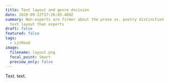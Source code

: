```yaml
---
title: Text layout and genre decision
date: 2020-09-22T17:26:03.489Z
summary: Non-experts are firmer about the prose vs. poetry distinction based on
  text layout than experts
draft: false
featured: false
tags:
  - LitRead
image:
  filename: layout.png
  focal_point: Smart
  preview_only: false
---
```

Text. text.
